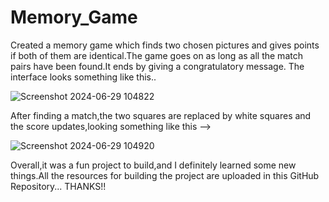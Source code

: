 # Memory_Game

Created a memory game which finds two chosen pictures and gives points if both of them are identical.The game goes on as long as all the match pairs have been found.It ends by giving a congratulatory message. The interface looks something like this..


![Screenshot 2024-06-29 104822](https://github.com/K37VIN/Memory_Game/assets/106994784/f1b2553e-403f-4d29-99ab-b8ddf406b9dd)


After finding a match,the two squares are replaced by white squares and the score updates,looking something like this -->

![Screenshot 2024-06-29 104920](https://github.com/K37VIN/Memory_Game/assets/106994784/37018413-48f4-48e0-bcb4-8405b7bbb972)

Overall,it was a fun project to build,and I definitely learned some new things.All the resources for building the project are uploaded in this GitHub Repository... THANKS!!
